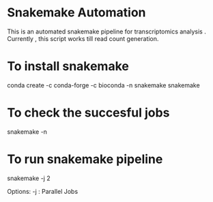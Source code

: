 # Snakemake Automation
This is an automated snakemake pipeline for transcriptomics analysis . Currently , this script works till read count generation.

# To install snakemake 
conda create -c conda-forge -c bioconda -n snakemake snakemake

# To check the succesful jobs
snakemake -n

# To run snakemake pipeline
snakemake -j 2

Options:
-j : Parallel Jobs
